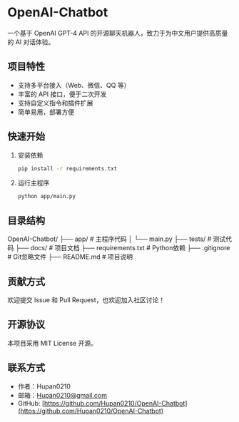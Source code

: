 # OpenAI-Chatbot

一个基于 OpenAI GPT-4 API 的开源聊天机器人，致力于为中文用户提供高质量的 AI 对话体验。

## 项目特性

- 支持多平台接入（Web、微信、QQ 等）
- 丰富的 API 接口，便于二次开发
- 支持自定义指令和插件扩展
- 简单易用，部署方便

## 快速开始

1. 安装依赖

   ```bash
   pip install -r requirements.txt
   ```

2. 运行主程序

   ```bash
   python app/main.py
   ```

## 目录结构
OpenAI-Chatbot/
├── app/ # 主程序代码
│ └── main.py
├── tests/ # 测试代码
├── docs/ # 项目文档
├── requirements.txt # Python依赖
├── .gitignore # Git忽略文件
├── README.md # 项目说明



## 贡献方式

欢迎提交 Issue 和 Pull Request，也欢迎加入社区讨论！

## 开源协议

本项目采用 MIT License 开源。

## 联系方式

- 作者：Hupan0210
- 邮箱：Hupan0210@gmail.com
- GitHub: [https://github.com/Hupan0210/OpenAI-Chatbot](https://github.com/Hupan0210/OpenAI-Chatbot)